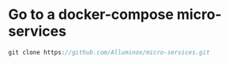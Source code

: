 # Go to a docker-compose micro-services

```javascript
git clone https://github.com/Alluminox/micro-services.git
```
